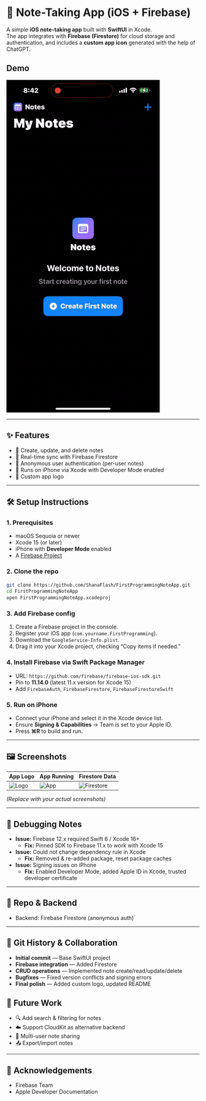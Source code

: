 # 📒 Note-Taking App (iOS + Firebase)

A simple **iOS note-taking app** built with **SwiftUI** in Xcode.  
The app integrates with **Firebase (Firestore)** for cloud storage and authentication, and includes a **custom app icon** generated with the help of ChatGPT.

## Demo

![Demo](demo.gif)

---

## ✨ Features

- 📌 Create, update, and delete notes  
- 🔄 Real-time sync with Firebase Firestore  
- 🔐 Anonymous user authentication (per-user notes)  
- 📱 Runs on iPhone via Xcode with Developer Mode enabled  
- 🎨 Custom app logo  

---

## 🛠️ Setup Instructions

### 1. Prerequisites
- macOS Sequoia or newer
- Xcode 15 (or later)
- iPhone with **Developer Mode** enabled
- A [Firebase Project](https://firebase.google.com/)

### 2. Clone the repo
```bash
git clone https://github.com/ShanaFlash/FirstProgrammingNoteApp.git
cd FirstProgrammingNoteApp
open FirstProgrammingNoteApp.xcodeproj
```

### 3. Add Firebase config
1. Create a Firebase project in the console.  
2. Register your iOS app (`com.yourname.FirstProgramming`).  
3. Download the `GoogleService-Info.plist`.  
4. Drag it into your Xcode project, checking “Copy items if needed.”

### 4. Install Firebase via Swift Package Manager
- URL: `https://github.com/firebase/firebase-ios-sdk.git`
- Pin to **11.14.0** (latest 11.x version for Xcode 15)
- Add `FirebaseAuth`, `FirebaseFirestore`, `FirebaseFirestoreSwift`

### 5. Run on iPhone
- Connect your iPhone and select it in the Xcode device list.
- Ensure **Signing & Capabilities** → Team is set to your Apple ID.
- Press **⌘R** to build and run.

---

## 🖼️ Screenshots

| App Logo | App Running | Firestore Data |
|----------|-------------|----------------|
| ![Logo](docs/logo.png) | ![App](docs/app.png) | ![Firestore](docs/firestore.png) |

*(Replace with your actual screenshots)*

---


## 🐛 Debugging Notes

- **Issue:** Firebase 12.x required Swift 6 / Xcode 16+  
  - **Fix:** Pinned SDK to Firebase 11.x to work with Xcode 15  
- **Issue:** Could not change dependency rule in Xcode  
  - **Fix:** Removed & re-added package, reset package caches  
- **Issue:** Signing issues on iPhone  
  - **Fix:** Enabled Developer Mode, added Apple ID in Xcode, trusted developer certificate  

---

## 🔗 Repo & Backend

- Backend: Firebase Firestore (anonymous auth)  

---

## 📜 Git History & Collaboration

- **Initial commit** — Base SwiftUI project  
- **Firebase integration** — Added Firestore
- **CRUD operations** — Implemented note create/read/update/delete  
- **Bugfixes** — Fixed version conflicts and signing errors  
- **Final polish** — Added custom logo, updated README  


## 🚀 Future Work

- 🔍 Add search & filtering for notes  
- ☁️ Support CloudKit as alternative backend  
- 👥 Multi-user note sharing  
- 📤 Export/import notes  

---

## 🙏 Acknowledgements

- Firebase Team  
- Apple Developer Documentation  

